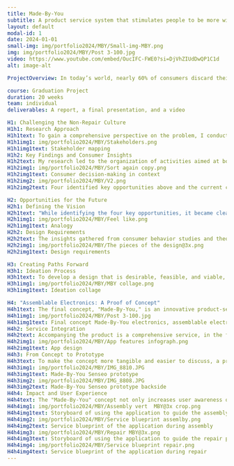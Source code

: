 ```yaml
---
title: Made-By-You
subtitle: A product service system that stimulates people to be more willing to repair their electronics
layout: default
modal-id: 1
date: 2024-01-01
small-img: img/portfolio2024/MBY/Small-img-MBY.png
img: img/portfolio2024/MBY/Post 3-100.jpg
video: https://www.youtube.com/embed/OucIFC-FWE0?si=DjVhZIUdDwQP1C1d
alt: image-alt

ProjectOverview: In today’s world, nearly 60% of consumers discard their electronics instead of opting for repairs, contributing to substantial waste and loss of value. This behavior underscores the need for a shift towards a circular economy, where products are maintained and reused to extend their lifecycle. My Master's thesis focused on addressing this issue by exploring the circular economy, analyzing consumer behavior, and understanding the broader sustainability context, particularly in relation to electronic devices. again

course: Graduation Project
duration: 20 weeks
team: individual
deliverables: A report, a final presentation, and a video

H1: Challenging the Non-Repair Culture
H1h1: Research Approach
H1h1text: To gain a comprehensive perspective on the problem, I conducted extensive literature reviews and field research on existing sustainability initiatives. This dual approach allowed me to deeply understand how people experience sustainability and interact with their electronic products. It also provided specialized knowledge of the key stakeholders involved in promoting repair culture. 
H1h1img1: img/portfolio2024/MBY/Stakeholders.png
H1h1img1text: Stakeholder mapping
H1h2: Key Findings and Consumer Insights
H1h2text: My research led to the organization of activities aimed at boosting repair willingness, which I mapped into a consumer decision-making model called the I-change model. Alongside a SWOT analysis, this model revealed four key opportunities to enhance consumers' willingness to repair their electronics, which are outlined in the following section.
H1h2img1: img/portfolio2024/MBY/Sort again copy.png
H1h2img1text: Consumer decision-making in context
H1h2img2: img/portfolio2024/MBY/V2.png
H1h2img2text: Four identified key opportunities above and the current context below

H2: Opportunities for the Future
H2h1: Defining the Vision
H2h1text: "While identifying the four key opportunities, it became clear that these insights needed a cohesive direction to shape a compelling vision for change. To conceptualize this vision, I used an analogy: the design should inspire the same pride and excitement users feel when showcasing their driving skills after obtaining a driver’s license. This analogy guided the development of a design that not only meets the identified opportunities but also resonates emotionally with users."
H2h1img1: img/portfolio2024/MBY/Feel like.png
H2h1img1text: Analogy
H2h2: Design Requirements
H2h2text: The insights gathered from consumer behavior studies and theories on repair willingness formed the basis for four categories of design requirements. These requirements were critical in shaping a design that would effectively encourage consumers to repair their electronics rather than discard them.
H2h2img1: img/portfolio2024/MBY/The pieces of the design@3x.png
H2h2img1text: Design requirements

H3: Creating Paths Forward
H3h1: Ideation Process
H3h1text: To develop a design that is desirable, feasible, and viable, I engaged in multiple ideation iterations. Techniques such as morphological charts, problem statements, brainstorming, and SCAMPER were employed to generate a wide range of ideas. Through this iterative process, I refined the concepts down to four final ideas, ultimately combining the most successful elements of two into a single, cohesive concept.
H3h1img1: img/portfolio2024/MBY/MBY collage.png
H3h1img1text: Ideation collage

H4: "Assemblable Electronics: A Proof of Concept"
H4h1text: The final concept, "Made-By-You," is an innovative product-service system (PSS) where users are empowered to design and assemble their own electronics. The product arrives in easily assemblable parts, allowing users to quickly and effortlessly put it together, thereby fostering familiarity with the product and basic handiwork skills. This system also enables customization without the need for a traditional assembly line.
H4h1img1: img/portfolio2024/MBY/Post 3-100.jpg
H4h1img1text: Final concept Made-By-You electronics, assemblable electronics to stimulate repair willingness
H4h2: Service Integration
H4h2text: Accompanying the product is a comprehensive service, in the form of an application, that guides users through the assembly process and assists with repairs. This service centralizes information that is typically scattered across various channels into a single, user-friendly application, lowering the barrier for those who wish to repair their products. By creating a central hub of streamlined information, the service simplifies the repair process, making it more accessible and less intimidating for consumers.
H4h2img1: img/portfolio2024/MBY/App features infograph.png
H4h2img1text: App design
H4h3: From Concept to Prototype
H4h3text: To make the concept more tangible and easier to discuss, a proof of concept was developed. The prototype is based on the Philips Senseo coffee machine. By integrating guidelines from literature on assembly, disassembly, repair, and instructions, the Senseo was redesigned to be easy to assemble and disassemble, supported by an enhanced manual. The redesigned Senseo is also made transparent, fostering a deeper connection between the user and the product.
H4h3img1: img/portfolio2024/MBY/IMG_8810.JPG
H4h3img1text: Made-By-You Senseo prototype
H4h3img2: img/portfolio2024/MBY/IMG_8808.JPG
H4h3img2text: Made-By-You Senseo prototype backside
H4h4: Impact and User Experience
H4h4text: The "Made-By-You" concept not only increases user awareness of a product's components through the assembly process but also indirectly encourages consideration of repairs. By providing a central hub for all product-related information, the repair process becomes more straightforward and approachable. To enhance the story and user experience, I created two user journeys, which have also been transformed into a short video shown at the top of this page, along with a detailed service blueprint that outlines the behind-the-scenes activities necessary to support the PSS.
H4h4img1: img/portfolio2024/MBY/Assembly vert  MBY@3x crop.png
H4h4img1text: Storyboard of using the application to guide the assembly of the MadeBy-You Senseo
H4h4img2: img/portfolio2024/MBY/Service blueprint assemlby.png
H4h4img2text: Service blueprint of the application during assembly
H4h4img3: img/portfolio2024/MBY/Repair MBY@3x.png
H4h4img3text: Storyboard of using the application to guide the repair process, three different scenarios are shown
H4h4img4: img/portfolio2024/MBY/Service blueprint repair.png
H4h4img4text: Service blueprint of the application during repair
---
```

